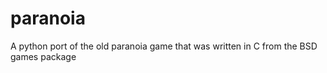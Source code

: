 paranoia
========

A python port of the old paranoia game that was written in C from the BSD games package